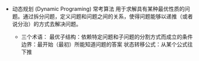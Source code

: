 - 动态规划 (Dynamic Programing) 常考算法
    用于求解具有某种最优性质的问题。通过拆分问题，定义问题和问题之间的关系，使得问题能够以递推（或者说分治）的方式去解决问题。

    - 三个术语：
        最优子结构：依赖特定问题和子问题的分割方式而成立的条件 
        边界：最开始（最初）所能知道问题的答案
        状态转移公式：从某个公式往下推